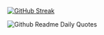 
[![GitHub Streak](https://streak-stats.demolab.com?user=tejaIG&theme=gruvbox)](https://git.io/streak-stats)

<!--<img src="https://github-readme-stats.vercel.app/api/top-langs?username=tejaIG&show_icons=true&locale=en&layout=compact&theme=chartreuse-dark" alt="ovi" />-->

![Github Readme Daily Quotes](https://readme-daily-quotes.vercel.app/api?theme=dark)

<!--
**tejaIG/tejaIG** is a ✨ _special_ ✨ repository because its `README.md` (this file) appears on your GitHub profile.

Here are some ideas to get you started:

- 🔭 I’m currently working on ...
- 🌱 I’m currently learning ...
- 👯 I’m looking to collaborate on ...
- 🤔 I’m looking for help with ...
- 💬 Ask me about ...
- 📫 How to reach me: ...
- 😄 Pronouns: ...
- ⚡ Fun fact: ...
-->
